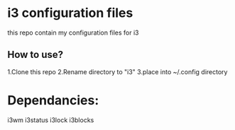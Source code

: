 # i3 configuration files
this repo contain my configuration files for i3

## How to use?
1.Clone this repo
2.Rename directory to "i3"
3.place into ~/.config directory

# Dependancies:
i3wm i3status i3lock i3blocks
